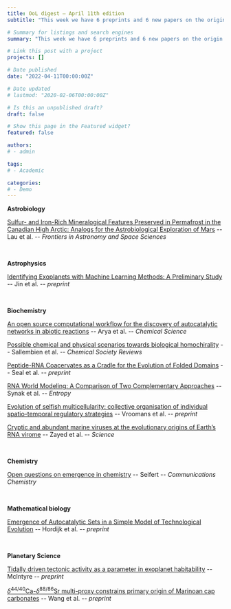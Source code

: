 ```yaml
---
title: OoL digest — April 11th edition
subtitle: "This week we have 6 preprints and 6 new papers on the origin of life. Enjoy!"

# Summary for listings and search engines
summary: "This week we have 6 preprints and 6 new papers on the origin of life. Enjoy!"

# Link this post with a project
projects: []

# Date published
date: "2022-04-11T00:00:00Z"

# Date updated
# lastmod: "2020-02-06T00:00:00Z"

# Is this an unpublished draft?
draft: false

# Show this page in the Featured widget?
featured: false

authors:
# - admin

tags:
# - Academic

categories:
# - Demo
---
```


**Astrobiology**

[Sulfur- and Iron-Rich Mineralogical Features Preserved in Permafrost in the Canadian High Arctic: Analogs for the Astrobiological Exploration of Mars](https://www.frontiersin.org/article/10.3389/fspas.2022.825019) -- Lau et al. -- *Frontiers in Astronomy and Space Sciences*

<br>

**Astrophysics**

[Identifying Exoplanets with Machine Learning Methods: A Preliminary Study](http://arxiv.org/abs/2204.00721) -- Jin et al. -- *preprint*

<br>

**Biochemistry**

[An open source computational workflow for the discovery of autocatalytic networks in abiotic reactions](https://doi.org/10.1039/D2SC00256F) -- Arya et al. -- *Chemical Science*

[Possible chemical and physical scenarios towards biological homochirality](https://doi.org/10.1039/D1CS01179K) -- Sallembien et al. -- *Chemical Society Reviews*

[Peptide-RNA Coacervates as a Cradle for the Evolution of Folded Domains](https://doi.org/10.1101/2022.04.10.487755) -- Seal et al. -- *preprint*

[RNA World Modeling: A Comparison of Two Complementary Approaches](https://www.mdpi.com/1099-4300/24/4/536) -- Synak et al. -- *Entropy*

[Evolution of selfish multicellularity: collective organisation of individual spatio-temporal regulatory strategies](https://doi.org/10.1101/2022.04.08.487695) -- Vroomans et al. -- *preprint*

[Cryptic and abundant marine viruses at the evolutionary origins of Earth’s RNA virome](https://doi.org/10.1126/science.abm5847) -- Zayed et al. -- *Science*

<br>

**Chemistry**

[Open questions on emergence in chemistry](https://doi.org/10.1038/s42004-022-00667-7) -- Seifert -- *Communications Chemistry*

<br>

**Mathematical biology**

[Emergence of Autocatalytic Sets in a Simple Model of Technological Evolution](http://arxiv.org/abs/2204.01059) -- Hordijk et al. -- *preprint*

<br>

**Planetary Science**

[Tidally driven tectonic activity as a parameter in exoplanet habitability](http://arxiv.org/abs/2204.03501) -- McIntyre -- *preprint*

[$\delta^{44/40}$Ca-$\delta^{88/86}$Sr multi-proxy constrains primary origin of Marinoan cap carbonates](http://arxiv.org/abs/2204.02563) -- Wang et al. -- *preprint*

<br>
